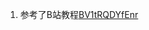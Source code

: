 1. 参考了B站教程[BV1tRQDYfEnr](https://www.bilibili.com/video/BV1tRQDYfEnr/?share_source=copy_web&vd_source=d036a1d0faf73c3bcc94e24bf0bcf811)